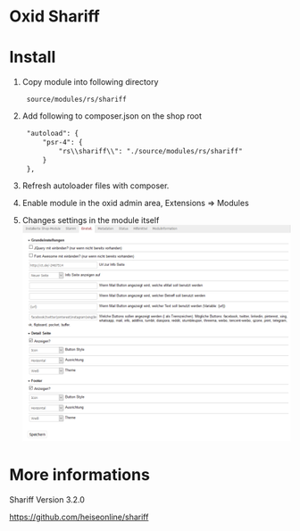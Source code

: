 # Oxid Shariff

# Install

1. Copy module into following directory
        
        source/modules/rs/shariff
        
2. Add following to composer.json on the shop root

        "autoload": {
            "psr-4": {
                "rs\\shariff\\": "./source/modules/rs/shariff"
            }
        },
    
3. Refresh autoloader files with composer.
4. Enable module in the oxid admin area, Extensions => Modules
5. Changes settings in the module itself
![](settings.png)

# More informations

Shariff Version 3.2.0

https://github.com/heiseonline/shariff